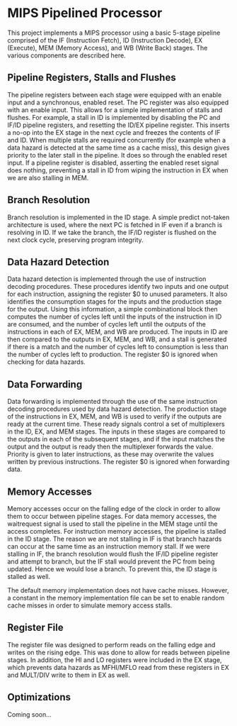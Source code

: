 # MIPS Pipelined Processor

This project implements a MIPS processor using a basic 5-stage pipeline comprised of the IF (Instruction Fetch), ID (Instruction Decode), EX (Execute), MEM (Memory Access), and WB (Write Back) stages. The various components are described here.

## Pipeline Registers, Stalls and Flushes

The pipeline registers between each stage were equipped with an enable input and a synchronous, enabled reset. The PC register was also equipped with an enable input. This allows for a simple implementation of stalls and flushes. For example, a stall in ID is implemented by disabling the PC and IF/ID pipeline registers, and resetting the ID/EX pipeline register. This inserts a no-op into the EX stage in the next cycle and freezes the contents of IF and ID. When multiple stalls are required concurrently (for example when a data hazard is detected at the same time as a cache miss), this design gives priority to the later stall in the pipeline. It does so through the enabled reset input. If a pipeline register is disabled, asserting the enabled reset signal does nothing, preventing a stall in ID from wiping the instruction in EX when we are also stalling in MEM.

## Branch Resolution

Branch resolution is implemented in the ID stage. A simple predict not-taken architecture is used, where the next PC is fetched in IF even if a branch is resolving in ID. If we take the branch, the IF/ID register is flushed on the next clock cycle, preserving program integrity.

## Data Hazard Detection

Data hazard detection is implemented through the use of instruction decoding procedures. These procedures identify two inputs and one output for each instruction, assigning the register $0 to unused parameters. It also identifies the consumption stages for the inputs and the production stage for the output. Using this information, a simple combinational block then computes the number of cycles left until the inputs of the instruction in ID are consumed, and the number of cycles left until the outputs of the instructions in each of EX, MEM, and WB are produced. The inputs in ID are then compared to the outputs in EX, MEM, and WB, and a stall is generated if there is a match and the number of cycles left to consumption is less than the number of cycles left to production. The register $0 is ignored when checking for data hazards.

## Data Forwarding

Data forwarding is implemented through the use of the same instruction decoding procedures used by data hazard detection. The production stage of the instructions in EX, MEM, and WB is used to verify if the outputs are ready at the current time. These ready signals control a set of multiplexers in the ID, EX, and MEM stages. The inputs in these stages are compared to the outputs in each of the subsequent stages, and if the input matches the output and the output is ready then the multiplexer forwards the value. Priority is given to later instructions, as these may overwrite the values written by previous instructions. The register $0 is ignored when forwarding data.

## Memory Accesses

Memory accesses occur on the falling edge of the clock in order to allow them to occur between pipeline stages. For data memory accesses, the waitrequest signal is used to stall the pipeline in the MEM stage until the access completes. For instruction memory accesses, the pipeline is stalled in the ID stage. The reason we are not stalling in IF is that branch hazards can occur at the same time as an instruction memory stall. If we were stalling in IF, the branch resolution would flush the IF/ID pipeline register and attempt to branch, but the IF stall would prevent the PC from being updated. Hence we would lose a branch. To prevent this, the ID stage is stalled as well.

The default memory implementation does not have cache misses. However, a constant in the memory implementation file can be set to enable random cache misses in order to simulate memory access stalls.

## Register File

The register file was designed to perform reads on the falling edge and writes on the rising edge. This was done to allow for reads between pipeline stages. In addition, the HI and LO registers were included in the EX stage, which prevents data hazards as MFHI/MFLO read from these registers in EX and MULT/DIV write to them in EX as well.

## Optimizations
Coming soon...
